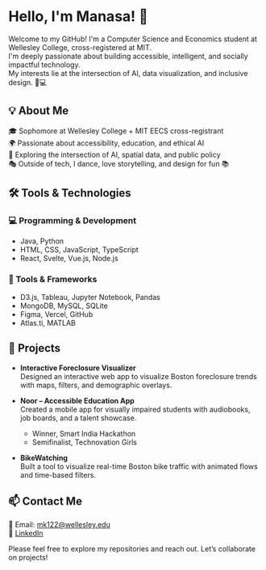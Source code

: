 # Hello, I'm Manasa! 👋

Welcome to my GitHub! I'm a Computer Science and Economics student at Wellesley College, cross-registered at MIT.  
I'm deeply passionate about building accessible, intelligent, and socially impactful technology.  
My interests lie at the intersection of AI, data visualization, and inclusive design. 🌱💻


## 💡 About Me
🎓 Sophomore at Wellesley College + MIT EECS cross-registrant  
🌍 Passionate about accessibility, education, and ethical AI  
🔬 Exploring the intersection of AI, spatial data, and public policy  
🎭 Outside of tech, I dance, love storytelling, and design for fun 📚


## 🛠️ Tools & Technologies

### 💻 Programming & Development  
- Java, Python  
- HTML, CSS, JavaScript, TypeScript  
- React, Svelte, Vue.js, Node.js  

### 🎨 Tools & Frameworks  
- D3.js, Tableau, Jupyter Notebook, Pandas  
- MongoDB, MySQL, SQLite  
- Figma, Vercel, GitHub  
- Atlas.ti, MATLAB


## 🚀 Projects

- **Interactive Foreclosure Visualizer**  
  Designed an interactive web app to visualize Boston foreclosure trends with maps, filters, and demographic overlays.

- **Noor – Accessible Education App**  
  Created a mobile app for visually impaired students with audiobooks, job boards, and a talent showcase.  
  - Winner, Smart India Hackathon  
  - Semifinalist, Technovation Girls

- **BikeWatching**  
  Built a tool to visualize real-time Boston bike traffic with animated flows and time-based filters.


## 📫 Contact Me  
📧 Email: mk122@wellesley.edu  
💼 [LinkedIn](https://www.linkedin.com/in/manasa-kudumu-098670215/)

Please feel free to explore my repositories and reach out. Let’s collaborate on projects! 
